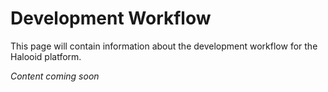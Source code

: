 # Development Workflow

This page will contain information about the development workflow for the Halooid platform.

*Content coming soon*
